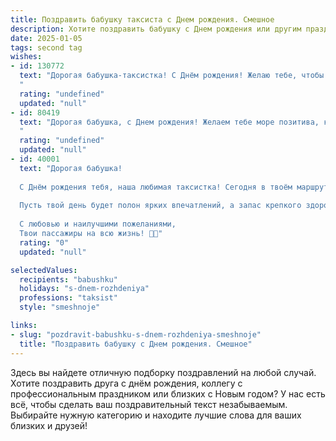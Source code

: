 ```yaml
---
title: Поздравить бабушку таксиста c Днем рождения. Смешное
description: Хотите поздравить бабушку c Днем рождения или другим праздником? Наш ИИ создаст незабываемое поздравление, а вы обязательно выделитесь среди других.  
date: 2025-01-05
tags: second tag
wishes:
- id: 130772
  text: "Дорогая бабушка-таксистка! С Днём рождения! Желаю тебе, чтобы клиенты были вежливыми (ну, почти всегда), чаевые – щедрыми, а маршруты – только по ровным дорогам, без пробок и неожиданных поворотов в виде вредных внуков!  Пусть твой жизненный километраж увеличивается только от радости, а бензин в твоем баке — это всегда оптимизм и хорошее настроение!
  "
  rating: "undefined"
  updated: "null"
- id: 80419
  text: "Дорогая бабушка, с Днем рождения! Желаем тебе море позитива, крепкого здоровья и чтобы все \"клиенты\" были вежливыми и щедрыми на чаевые!
  "
  rating: "undefined"
  updated: "null"
- id: 40001
  text: "Дорогая бабушка!
  
  С Днём рождения тебя, наша любимая таксистка! Сегодня в твоём маршруте только радость и улыбки, а все заторы и пробки пусть обходят стороной! Желаем, чтобы каждый твой пассажир дарил тебе не только деньги, но и массу положительных эмоций, и чтобы \"такси\" звучало не как работа, а как веселая игра.
  
  Пусть твой день будет полон ярких впечатлений, а запас крепкого здоровья не иссякнет, как бак у твоей машины! Ну а если вдруг на жизненном пути появится \"пробка\" – знай, что мы всегда готовы подать тебе «автоинфо» и проторить дорожку к счастью!
  
  С любовью и наилучшими пожеланиями,
  Твои пассажиры на всю жизнь! 🚕💖"
  rating: "0"
  updated: "null"

selectedValues:
  recipients: "babushku"
  holidays: "s-dnem-rozhdeniya"
  professions: "taksist"
  style: "smeshnoje"

links:
- slug: "pozdravit-babushku-s-dnem-rozhdeniya-smeshnoje"
  title: "Поздравить бабушку c Днем рождения. Смешное"
---
```


Здесь вы найдете отличную подборку поздравлений на любой случай. 
Хотите поздравить друга с днём рождения, коллегу с профессиональным праздником или близких с Новым годом? У нас есть всё, чтобы сделать ваш поздравительный текст незабываемым. Выбирайте нужную категорию и находите лучшие слова для ваших близких и друзей!
